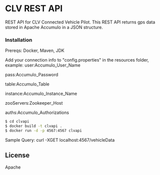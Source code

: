 # CLV REST API

REST API for CLV Connected Vehicle Pilot.  This REST API returns gps data stored in Apache Accumulo in a JSON structure.

### Installation

Prereqs: Docker, Maven, JDK

Add your connection info to "config.properties" in the resources folder, example:
user:Accumulo_User_Name

pass:Accumulo_Password

table:Accumulo_Table

instance:Accumulo_Instance_Name

zooServers:Zookeeper_Host

auths:Accumulo_Authorizations

```sh
$ cd clvapi
$ docker build -t clvapi .
$ docker run -d -p 4567:4567 clvapi
```

Sample Query: curl -XGET localhost:4567/vehicleData

License
----

Apache

